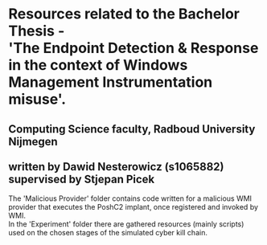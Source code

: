 # Resources related to the Bachelor Thesis - <br /> 'The Endpoint Detection & Response in the context of Windows Management Instrumentation misuse'.
## Computing Science faculty, Radboud University Nijmegen <br /><br /> written by Dawid Nesterowicz (s1065882) <br /> supervised by Stjepan Picek

The 'Malicious Provider' folder contains code written for a malicious WMI provider that executes the PoshC2 implant, once registered and invoked by WMI.<br />
In the 'Experiment' folder there are gathered resources (mainly scripts) used on the chosen stages of the simulated cyber kill chain.
